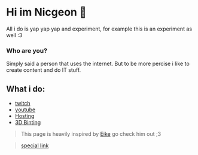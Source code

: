 # Hi im Nicgeon 👋

All i do is yap yap yap and experiment, for example this is an experiment as well :3

### Who are you?

Simply said a person that uses the internet. But to be more percise i like to create content and do IT stuff.

## What i do:
- [twitch](https://twitch.tv/nicgeon)
- [youtube](https://youtube.com/@nicgeon)
- [Hosting](/page/soon/)
- [3D Binting](/page/soon/)

> This page is heavily inspired by [Eike](https://eike.in) go check him out ;3

> [special link](https://wir-kaufen-dein-arschwasser.de)